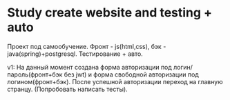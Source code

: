 # Study create website and testing + auto
Проект под самообучение. Фронт - js(html,css), бэк - java(spring)+postgresql. Тестирование + авто.

v1: На данный момент создана форма авторизации под логин/пароль(фронт+бэк без jwt) и форма свободной авторизации под логином(фронт+бэк). После успешной авторизации переход на главную странцу. (Попробовать написать тесты).
